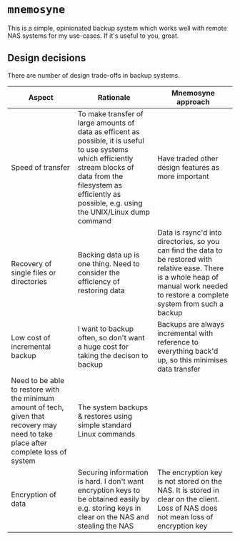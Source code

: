 
# `mnemosyne`

This is a simple, opinionated backup system which works well with remote
NAS systems for my use-cases.  If it's useful to you, great.

## Design decisions

There are number of design trade-offs in backup systems.

| Aspect | Rationale | Mnemosyne approach |
| ------------ | --------------------------- | ------------------------- |
| Speed of transfer | To make transfer of large amounts of data as efficent as possible, it is useful to use systems which efficiently stream blocks of data from the filesystem as efficiently as possible, e.g. using the UNIX/Linux dump command | Have traded other design features as more important |
| Recovery of single files or directories | Backing data up is one thing.  Need to consider the efficiency of restoring data | Data is rsync'd into directories, so you can find the data to be restored with relative ease.  There is a whole heap of manual work needed to restore a complete system from such a backup |
| Low cost of incremental backup | I want to backup often, so don't want a huge cost for taking the decison to backup | Backups are always incremental with reference to everything back'd up, so this minimises data transfer |
| Need to be able to restore with the minimum amount of tech, given that recovery may need to take place after complete loss of system | The system backups & restores using simple standard Linux commands |
| Encryption of data | Securing information is hard.  I don't want encryption keys to be obtained easily by e.g. storing keys in clear on the NAS and stealing the NAS | The encryption key is not stored on the NAS.  It is stored in clear on the client.  Loss of NAS does not mean loss of encryption key |




